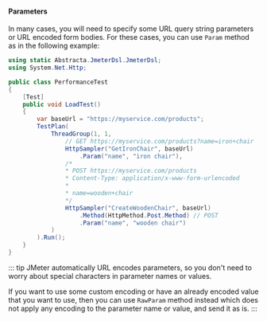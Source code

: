 #### Parameters

In many cases, you will need to specify some URL query string parameters or URL encoded form bodies. For these cases, you can use `Param` method as in the following example:

```cs
using static Abstracta.JmeterDsl.JmeterDsl;
using System.Net.Http;

public class PerformanceTest
{
    [Test]
    public void LoadTest()
    {
        var baseUrl = "https://myservice.com/products";
        TestPlan(
            ThreadGroup(1, 1,
                // GET https://myservice.com/products?name=iron+chair
                HttpSampler("GetIronChair", baseUrl)
                    .Param("name", "iron chair"),
                /*
                * POST https://myservice.com/products
                * Content-Type: application/x-www-form-urlencoded
                * 
                * name=wooden+chair
                */
                HttpSampler("CreateWoodenChair", baseUrl)
                    .Method(HttpMethod.Post.Method) // POST 
                    .Param("name", "wooden chair")
            )
        ).Run();
    }
}
```

::: tip
JMeter automatically URL encodes parameters, so you don't need to worry about special characters in parameter names or values.

If you want to use some custom encoding or have an already encoded value that you want to use, then you can use `RawParam` method instead which does not apply any encoding to the parameter name or value, and send it as is.
:::